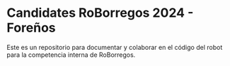 # Candidates RoBorregos 2024 - Foreños
Este es un repositorio para documentar y colaborar en el código del robot para la competencia interna de RoBorregos.

